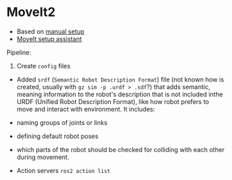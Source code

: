 # MoveIt2
- Based on [manual setup](https://automaticaddison.com/how-to-configure-moveit-2-for-a-simulated-robot-arm/)
- [MoveIt setup assistant](https://moveit.picknik.ai/main/doc/examples/setup_assistant/setup_assistant_tutorial.html)

Pipeline:
1. Create `config` files
  - Added `srdf` (`Semantic Robot Description Format`) file (not known how is created, usually with `gz sim -p .urdf > .sdf`?) that adds semantic,
  meaning information to the robot's description that is not included inthe URDF (Unified Robot Description Format),
  like how robot prefers to move and interact with environment. It includes:
  - naming groups of joints or links
  - defining default robot poses
  - which parts of the robot should be checked for colliding with each other during movement.

- Action servers `ros2 action list`
